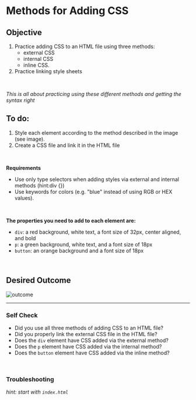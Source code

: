 # Methods for Adding CSS

## Objective 

1. Practice adding CSS to an HTML file using three methods: 
    - external CSS 
    -   internal CSS 
    -   inline CSS. 
2. Practice linking style sheets 

<br>

_This is all about practicing using these different methods and getting the syntax right_


## To do: 
1. Style each element according to the method described in the image (see image). 
2. Create a CSS file and link it in the HTML file 

<br>

__Requirements__
- Use only type selectors when adding styles via external and internal methods (hint:div {})
- Use keywords for colors (e.g. "blue" instead of using RGB or HEX values).
 
<br>

__The properties you need to add to each element are:__ 

* `div`: a red background, white text, a font size of 32px, center aligned, and bold
* `p`: a green background, white text, and a font size of 18px
* `button`: an orange background and a font size of 18px

<br> 

## Desired Outcome  
![outcome](https://user-images.githubusercontent.com/70952936/131268832-f3a3bbde-c9e6-4e73-9b99-79ffa3d2144a.png)

---  

### Self Check
- Did you use all three methods of adding CSS to an HTML file?
- Did you properly link the external CSS file in the HTML file?
- Does the `div` element have CSS added via the external method?
- Does the `p` element have CSS added via the internal method?
- Does the `button` element have CSS added via the inline method?

<br>

### Troubleshooting 
_hint: start with `index.html`_